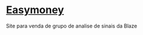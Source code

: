 # <a href="https://vicctorneve.github.io/site-Easymoney/">Easymoney</a>
 Site para venda de grupo de analise de sinais da Blaze
